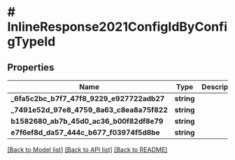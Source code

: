 # # InlineResponse2021ConfigIdByConfigTypeId

## Properties

Name | Type | Description | Notes
------------ | ------------- | ------------- | -------------
**_6fa5c2bc_b7f7_47f8_9229_e927722adb27** | **string** |  | [optional] 
**_7491e52d_97e8_4759_8a63_c8ea8a75f822** | **string** |  | [optional] 
**b1582680_ab7b_45d0_ac36_b00f82df8e79** | **string** |  | [optional] 
**e7f6ef8d_da57_444c_b677_f03974f5d8be** | **string** |  | 

[[Back to Model list]](../../README.md#documentation-for-models) [[Back to API list]](../../README.md#documentation-for-api-endpoints) [[Back to README]](../../README.md)


